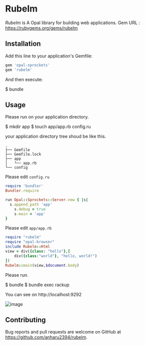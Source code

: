 # Rubelm

*Rubelm* is A Opal library for building web applications.
Gem URL : https://rubygems.org/gems/rubelm

## Installation

Add this line to your application's Gemfile:

```ruby
gem 'opal-sprockets'
gem 'rubelm'
```

And then execute:

$ bundle

## Usage

Please run on your application directory.

$ mkdir app
$ touch app/app.rb config.ru

your application directory tree shoud be like this.
```
.
├── Gemfile
├── Gemfile.lock
├── app
│   └── app.rb
└── config
```
Please edit `config.ru`

```ruby
require 'bundler'
Bundler.require

run Opal::Sprockets::Server.new { |s|
  s.append_path 'app'
    s.debug = true
    s.main = 'app'
}
```

Please edit `app/app.rb`

```ruby
require "rubelm"
require "opal-browser"
include Rubelm::Html
view = div({class: "hello"},[
    div({class:"world"}, "hello, world!")
])
Rubelm::main(view,$document.body)
  ```

  Please run.

  $ bundle
  $ bundle exec rackup

  You can see on http://localhost:9292

  ![image](https://user-images.githubusercontent.com/26423094/53695378-53e4c580-3dfe-11e9-813d-31b7c72e509f.png)


## Contributing

  Bug reports and pull requests are welcome on GitHub at https://github.com/anharu2394/rubelm.
